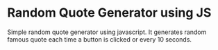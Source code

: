 # Random Quote Generator using JS

Simple random quote generator using javascript. It generates random famous quote each time a button is clicked or every 10 seconds.
